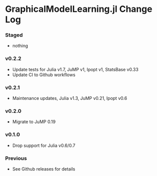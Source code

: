 GraphicalModelLearning.jl Change Log
====================================

### Staged
- nothing

### v0.2.2
- Update tests for Julia v1.7, JuMP v1, Ipopt v1, StatsBase v0.33
- Update CI to Github workflows

### v0.2.1
- Maintenance updates, Julia v1.3, JuMP v0.21, Ipopt v0.6

### v0.2.0
- Migrate to JuMP 0.19

### v0.1.0
- Drop support for Julia v0.6/0.7

### Previous
- See Github releases for details
